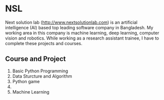 # NSL 
Next solution lab (http://www.nextsolutionlab.com) is an artificial intelligence (AI) based top leading software company in Bangladesh. My working area in this company is machine learning, deep learning, computer vision and robotics. While working as a research assistant trainee, I have to complete these projects and courses.

<h2> Course and Project</h2>
<ol>
<li>Basic Python Programming  </li>
<li>Data Sturcture and Algorithm</li>
<li> Python game <li>
<li> Machine Learning </li>

<ol>

